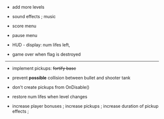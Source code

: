 
- add more levels

- sound effects ; music

- score menu

- pause menu

- HUD - display: num lifes left, 

- game over when flag is destroyed


***

- implement pickups: ~~fortify base~~

- prevent **possible** collision between bullet and shooter tank

- don't create pickups from OnDisable()

- restore num lifes when level changes

- increase player bonuses ; increase pickups ; increase duration of pickup effects ;

